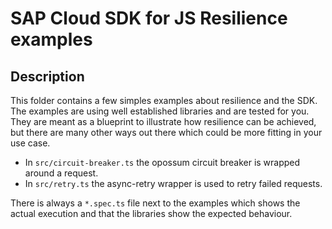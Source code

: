 # SAP Cloud SDK for JS Resilience examples

## Description

This folder contains a few simples examples about resilience and the SDK.
The examples are using well established libraries and are tested for you.
They are meant as a blueprint to illustrate how resilience can be achieved, but there are many other ways out there which could be more fitting in your use case.

- In `src/circuit-breaker.ts` the opossum circuit breaker is wrapped around a request.
- In `src/retry.ts` the async-retry wrapper is used to retry failed requests.

There is always a `*.spec.ts` file next to the examples which shows the actual execution and that the libraries show the expected behaviour.
